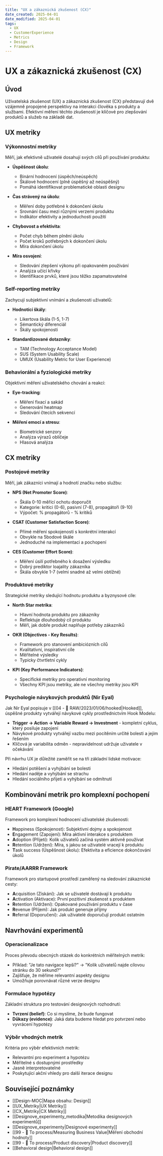 ```yaml
---
title: "UX a zákaznická zkušenost (CX)"
date_created: 2025-04-01
date_modified: 2025-04-01
tags:
  - UX
  - CustomerExperience
  - Metrics
  - Design
  - Framework
---
```


# UX a zákaznická zkušenost (CX)

## Úvod
Uživatelská zkušenost (UX) a zákaznická zkušenost (CX) představují dvě vzájemně propojené perspektivy na interakci člověka s produkty a službami. Efektivní měření těchto zkušeností je klíčové pro zlepšování produktů a služeb na základě dat.

## UX metriky

### Výkonnostní metriky
Měří, jak efektivně uživatelé dosahují svých cílů při používání produktu:

- **Úspěšnost úkolu**: 
  - Binární hodnocení (úspěch/neúspěch)
  - Škálové hodnocení (plně úspěšný až neúspěšný)
  - Pomáhá identifikovat problematické oblasti designu

- **Čas strávený na úkolu**: 
  - Měření doby potřebné k dokončení úkolu
  - Srovnání času mezi různými verzemi produktu
  - Indikátor efektivity a jednoduchosti použití

- **Chybovost a efektivita**: 
  - Počet chyb během plnění úkolu
  - Počet kroků potřebných k dokončení úkolu
  - Míra dokončení úkolu

- **Míra osvojení**: 
  - Sledování zlepšení výkonu při opakovaném používání
  - Analýza učící křivky
  - Identifikace prvků, které jsou těžko zapamatovatelné

### Self-reporting metriky
Zachycují subjektivní vnímání a zkušenosti uživatelů:

- **Hodnotící škály**: 
  - Likertova škála (1-5, 1-7)
  - Sémantický diferenciál
  - Škály spokojenosti

- **Standardizované dotazníky**: 
  - TAM (Technology Acceptance Model)
  - SUS (System Usability Scale)
  - UMUX (Usability Metric for User Experience)

### Behaviorální a fyziologické metriky
Objektivní měření uživatelského chování a reakcí:

- **Eye-tracking**: 
  - Měření fixací a sakád
  - Generování heatmap
  - Sledování čtecích sekvencí

- **Měření emocí a stresu**: 
  - Biometrické senzory
  - Analýza výrazů obličeje
  - Hlasová analýza

## CX metriky

### Postojové metriky
Měří, jak zákazníci vnímají a hodnotí značku nebo službu:

- **NPS (Net Promoter Score)**: 
  - Škála 0-10 měřící ochotu doporučit
  - Kategorie: kritici (0-6), pasivní (7-8), propagátoři (9-10)
  - Výpočet: % propagátorů - % kritiků

- **CSAT (Customer Satisfaction Score)**: 
  - Přímé měření spokojenosti s konkrétní interakcí
  - Obvykle na 5bodové škále
  - Jednoduché na implementaci a pochopení

- **CES (Customer Effort Score)**: 
  - Měření úsilí potřebného k dosažení výsledku
  - Dobrý prediktor loajality zákazníka
  - Škála obvykle 1-7 (velmi snadné až velmi obtížné)

### Produktové metriky
Strategické metriky sledující hodnotu produktu a byznysové cíle:

- **North Star metrika**: 
  - Hlavní hodnota produktu pro zákazníky
  - Reflektuje dlouhodobý cíl produktu
  - Měří, jak dobře produkt naplňuje potřeby zákazníků

- **OKR (Objectives - Key Results)**: 
  - Framework pro stanovení ambiciózních cílů
  - Kvalitativní, inspirativní cíle
  - Měřitelné výsledky
  - Typicky čtvrtletní cykly

- **KPI (Key Performance Indicators)**: 
  - Specifické metriky pro operativní monitoring
  - Všechny KPI jsou metriky, ale ne všechny metriky jsou KPI

### Psychologie návykových produktů (Nir Eyal)
Jak Nir Eyal popisuje v [[04 - 💽 RAW/2023/01/06/hooked|Hooked]], úspěšné produkty vytvářejí návykové cykly prostřednictvím Hook Modelu:

- **Trigger → Action → Variable Reward → Investment** - kompletní cyklus, který posiluje zapojení
- Návykové produkty vytvářejí vazbu mezi pocítěním určité bolesti a jejím řešením
- Klíčová je variabilita odměn - nepravidelnost udržuje uživatele v očekávání

Při návrhu UX je důležité zaměřit se na tři základní lidské motivace:
- Hledání potěšení a vyhýbání se bolesti
- Hledání naděje a vyhýbání se strachu
- Hledání sociálního přijetí a vyhýbání se odmítnutí

## Kombinování metrik pro komplexní pochopení

### HEART Framework (Google)
Framework pro komplexní hodnocení uživatelské zkušenosti:

- **H**appiness (Spokojenost): Subjektivní dojmy a spokojenost
- **E**ngagement (Zapojení): Míra aktivní interakce s produktem
- **A**doption (Přijetí): Kolik uživatelů začíná systém aktivně používat
- **R**etention (Udržení): Míra, s jakou se uživatelé vracejí k produktu
- **T**ask success (Úspěšnost úkolu): Efektivita a eficience dokončování úkolů

### Pirate/AARRR Framework
Framework pro startupové prostředí zaměřený na sledování zákaznické cesty:

- **A**cquisition (Získání): Jak se uživatelé dostávají k produktu
- **A**ctivation (Aktivace): První pozitivní zkušenost s produktem
- **R**etention (Udržení): Opakované používání produktu v čase
- **R**evenue (Příjem): Jak produkt generuje příjmy
- **R**eferral (Doporučení): Jak uživatelé doporučují produkt ostatním

## Navrhování experimentů

### Operacionalizace
Proces převodu obecných otázek do konkrétních měřitelných metrik:

- Příklad: "Je tato navigace lepší?" → "Kolik uživatelů najde cílovou stránku do 30 sekund?"
- Zajišťuje, že měříme relevantní aspekty designu
- Umožňuje porovnávat různé verze designu

### Formulace hypotézy
Základní struktura pro testování designových rozhodnutí:

- **Tvrzení (belief)**: Co si myslíme, že bude fungovat
- **Důkazy (evidence)**: Jaká data budeme hledat pro potvrzení nebo vyvrácení hypotézy

### Výběr vhodných metrik
Kritéria pro výběr efektivních metrik:

- Relevantní pro experiment a hypotézu
- Měřitelné s dostupnými prostředky
- Jasně interpretovatelné
- Poskytující akční vhledy pro další iterace designu

## Související poznámky
- [[Design-MOC|Mapa obsahu: Design]]
- [[UX_Metriky|UX Metriky]]
- [[CX_Metriky|CX Metriky]]
- [[Designove_experimenty_metodika|Metodika designových experimentů]]
- [[Designove_experimenty|Designové experimenty]]
- [[99 - 📄 To process/Measuring Business Value|Měření obchodní hodnoty]]
- [[99 - 📄 To process/Product discovery|Product discovery]]
- [[Behavioral design|Behavioral design]]
